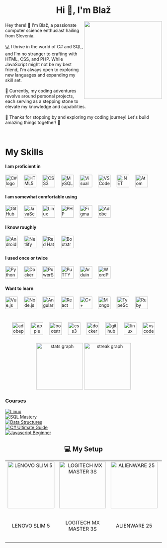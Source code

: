<h1 align="center">Hi 👋, I'm Blaž</h1>
<img align="right" height="250" src="https://user-images.githubusercontent.com/74038190/225813708-98b745f2-7d22-48cf-9150-083f1b00d6c9.gif"  />

###

<p align="left">Hey there! 👋 I'm Blaž, a passionate computer science enthusiast hailing from Slovenia.<br><br>💻 I thrive in the world of C# and SQL, and I'm no stranger to crafting with HTML, CSS, and PHP. While JavaScript might not be my best friend, I'm always open to exploring new languages and expanding my skill set.<br><br>🚀 Currently, my coding adventures revolve around personal projects, each serving as a stepping stone to elevate my knowledge and capabilities.<br><br>👀 Thanks for stopping by and exploring my coding journey! Let's build amazing things together! 🚀</p><br>

###

# My Skills

#### I am proficient in

<div align="left">
  <img src="https://cdn.jsdelivr.net/gh/devicons/devicon/icons/csharp/csharp-original.svg" height="40" alt="C# logo" />
  <img width="12" />
  <img src="https://cdn.jsdelivr.net/gh/devicons/devicon/icons/html5/html5-original.svg" height="40" alt="HTML5 logo" />
  <img width="12" />
  <img src="https://cdn.jsdelivr.net/gh/devicons/devicon/icons/css3/css3-original.svg" height="40" alt="CSS3 logo" />
  <img width="12" />
  <img src="https://cdn.simpleicons.org/mysql/4479A1" height="40" alt="MySQL logo" />
  <img width="12" />
  <img src="https://cdn.jsdelivr.net/gh/devicons/devicon/icons/visualstudio/visualstudio-plain.svg" height="40" alt="Visual Studio logo" />
  <img width="12" />
  <img src="https://cdn.jsdelivr.net/gh/devicons/devicon/icons/vscode/vscode-original.svg" height="40" alt="VSCode logo" />
  <img width="12" />
  <img src="https://skillicons.dev/icons?i=dotnet" height="40" alt=".NET logo" />
  <img width="12" />
  <img src="https://skillicons.dev/icons?i=atom" height="40" alt="Atom logo" />
</div>

#### I am somewhat comfortable using

<div align="left">
  <img src="https://skillicons.dev/icons?i=github" height="40" alt="GitHub logo" />
  <img width="12" />
  <img src="https://cdn.jsdelivr.net/gh/devicons/devicon/icons/javascript/javascript-original.svg" height="40" alt="JavaScript logo" />
  <img width="12" />
  <img src="https://cdn.jsdelivr.net/gh/devicons/devicon/icons/linux/linux-original.svg" height="40" alt="Linux logo" />
  <img width="12" />
  <img src="https://cdn.jsdelivr.net/gh/devicons/devicon/icons/php/php-original.svg" height="40" alt="PHP logo" />
  <img width="12" />
  <img src="https://skillicons.dev/icons?i=figma" height="40" alt="Figma logo" />
  <img width="12" />
  <img src="https://cdn.simpleicons.org/adobephotoshop/31A8FF" height="40" alt="Adobe Photoshop logo" />
</div>

#### I know roughly

<div align="left">
  <img src="https://cdn.simpleicons.org/androidstudio/3DDC84" height="40" alt="Android Studio logo" />
  <img width="12" />
  <img src="https://cdn.simpleicons.org/netlify/00C7B7" height="40" alt="Netlify logo" />
  <img width="12" />
  <img src="https://cdn.simpleicons.org/redhat/EE0000" height="40" alt="Red Hat logo" />
  <img width="12" />
  <img src="https://cdn.simpleicons.org/bootstrap/7952B3" height="40" alt="Bootstrap logo" />
</div>

#### I used once or twice

<div align="left">
  <img src="https://cdn.jsdelivr.net/gh/devicons/devicon/icons/python/python-original.svg" height="40" alt="Python logo" />
  <img width="12" />
  <img src="https://cdn.simpleicons.org/docker/2496ED" height="40" alt="Docker logo" />
  <img width="12" />
  <img src="https://cdn.simpleicons.org/powershell/5391FE" height="40" alt="PowerShell logo" />
  <img width="12" />
  <img src="https://cdn.jsdelivr.net/gh/devicons/devicon/icons/putty/putty-original.svg" height="40" alt="PuTTY logo" />
  <img width="12" />
  <img src="https://cdn.simpleicons.org/arduino/00979D" height="40" alt="Arduino logo" />
  <img width="12" />
  <img src="https://cdn.simpleicons.org/wordpress/21759B" height="40" alt="WordPress logo" />
</div>

#### Want to learn

<div align="left">
  <img src="https://cdn.simpleicons.org/vuedotjs/4FC08D" height="40" alt="Vue.js logo" />
  <img width="12" />
  <img src="https://cdn.simpleicons.org/nodedotjs/339933" height="40" alt="Node.js logo" />
  <img width="12" />
  <img src="https://cdn.simpleicons.org/angular/DD0031" height="40" alt="AngularJS logo" />
  <img width="12" />
  <img src="https://cdn.simpleicons.org/react/61DAFB" height="40" alt="React logo" />
  <img width="12" />
  <img src="https://skillicons.dev/icons?i=cpp" height="40" alt="C++ logo" />
  <img width="12" />
  <img src="https://cdn.simpleicons.org/mongodb/47A248" height="40" alt="MongoDB logo" />
  <img width="12" />
  <img src="https://cdn.simpleicons.org/typescript/3178C6" height="40" alt="TypeScript logo" />
  <img width="12" />
  <img src="https://cdn.simpleicons.org/ruby/CC342D" height="40" alt="Ruby logo" />
</div><br>

###

<div align="center">
  <img src="https://img.shields.io/badge/Adobe Premiere Pro-9999FF?logo=adobepremierepro&logoColor=black&style=for-the-badge" height="40" alt="adobepremierepro logo"  />
  <img width="12" />
  <img src="https://img.shields.io/badge/Apple-000000?logo=apple&logoColor=white&style=for-the-badge" height="40" alt="apple logo"  />
  <img width="12" />
  <img src="https://img.shields.io/badge/Bootstrap-7952B3?logo=bootstrap&logoColor=white&style=for-the-badge" height="40" alt="bootstrap logo"  />
  <img width="12" />
  <img src="https://img.shields.io/badge/CSS3-1572B6?logo=css3&logoColor=white&style=for-the-badge" height="40" alt="css3 logo"  />
  <img width="12" />
  <img src="https://img.shields.io/badge/Docker-2496ED?logo=docker&logoColor=white&style=for-the-badge" height="40" alt="docker logo"  />
  <img width="12" />
  <img src="https://img.shields.io/badge/GitHub-181717?logo=github&logoColor=white&style=for-the-badge" height="40" alt="github logo"  />
  <img width="12" />
  <img src="https://img.shields.io/badge/Linux-FCC624?logo=linux&logoColor=black&style=for-the-badge" height="40" alt="linux logo"  />
  <img width="12" />
  <img src="https://img.shields.io/badge/Visual Studio Code-007ACC?logo=visualstudiocode&logoColor=white&style=for-the-badge" height="40" alt="vscode logo"  />
</div>

###

<div align="center">
  <img src="https://github-readme-stats.vercel.app/api?username=HribernikBlaz&hide_title=false&hide_rank=false&show_icons=true&include_all_commits=true&count_private=true&disable_animations=false&theme=tokyonight&locale=en&hide_border=false&order=1" height="150" alt="stats graph"  />
  <img src="https://streak-stats.demolab.com?user=HribernikBlaz&locale=en&mode=daily&theme=tokyonight&hide_border=false&border_radius=5&date_format=M%20j%5B,%20Y%5D&order=3" height="150" alt="streak graph"  />
</div>

### Courses

<div align="left">
  <div>
    <a href="https://www.udemy.com/course/complete-linux-training-course-to-get-your-dream-it-job/">
      <img src="https://img.shields.io/badge/Linux-25%25-red?style=for-the-badge" alt="Linux">
    </a>
  </div>
  <div>
    <a href="https://members.codewithmosh.com/courses/enrolled/525068">
      <img src="https://img.shields.io/badge/SQL%20Mastery-37%25-yellow?style=for-the-badge" alt="SQL Mastery">
    </a>
  </div>
  <div>
    <a href="https://www.youtube.com/playlist?list=PL2_aWCzGMAwI3W_JlcBbtYTwiQSsOTa6P">
      <img src="https://img.shields.io/badge/Data%20Structures-31%25-yellow?style=for-the-badge" alt="Data Structures">
    </a>
  </div>
  <div>
    <a href="https://www.udemy.com/course/c-sharp-oop-ultimate-guide-project-master-class/">
      <img src="https://img.shields.io/badge/C%23%20Ultimate%20Guide-30%25-red?style=for-the-badge" alt="C# Ultimate Guide">
    </a>
  </div>
  <div>
    <a href="https://www.youtube.com/watch?v=lfmg-EJ8gm4">
      <img src="https://img.shields.io/badge/Javascript%20Beginner-38%25-yellow?style=for-the-badge" alt="Javascript Beginner">
    </a>
  </div>
</div>

###


<div align="center">
  <h2>💻 My Setup</h2>
  <table>
    <tr>
      <td align="center">
        <a href="https://www.bigbang.si/lenovo-legion-slim-5-16aph8-16-wqxga-ips-2560x1600-165hz-amd-ryzen7-7840hs-16gb-1tb-rtx-4060-w11h-srebrn-gaming-prenosni-racunalnik-izdelek-989144/">
          <img src="https://p2-ofp.static.pub/fes/cms/2023/05/03/do98h2vfzg6fhd8sf9uz0btf8m1wjy733824.png" height="150" alt="LENOVO SLIM 5">
        </a>
      </td>
      <td align="center">
        <a href="https://www.amazon.de/-/en/Logitech-Master-Performance-Scrolling-Ergonomic/dp/B07W5JKHFZ/ref=sr_1_1?sr=8-1">
          <img src="https://resource.logitech.com/content/dam/logitech/en/products/mice/mx-master-3s/gallery/mx-master-3s-mouse-top-view-black.png" height="150" alt="LOGITECH MX MASTER 3S">
        </a>
      </td>
      <td align="center">
        <a href="https://png.pngitem.com/pimgs/s/415-4154242_transparent-alienware-laptop-png-alienware-25-gaming-monitor.png">
          <img src="https://cdn.mos.cms.futurecdn.net/Q3UYZ2ybj8DjxFZozVDi8P-1200-80.jpg" height="150" alt="ALIENWARE 25">
        </a>
      </td>
      <td align="center">
        <a href="https://www.mimovrste.com/namizni-racunalniki/pcx-racunalnik-extian-gxled-42-i7-870016gbssd2402tbgtx1060freedos-139534">
          <img src="https://www.altstore.si/modules/uploader/uploads/s_product/pictures/namizni-racunalnik-pcx-extian-gxl-0.139534.jpg" height="150" alt="PC EXTIAN GXLED">
        </a>
      </td>
    </tr>
    <tr>
      <td align="center">LENOVO SLIM 5</td>
      <td align="center">LOGITECH MX MASTER 3S</td>
      <td align="center">ALIENWARE 25</td>
      <td align="center">PC EXTIAN GXLED<br>(with upgraded PSU and added Samsung 980 1TB SSD)</td>
    </tr>
  </table>
</div>

###
